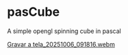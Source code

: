 # pasCube
A simple opengl spinning cube in pascal

[Gravar a tela_20251006_091816.webm](https://github.com/user-attachments/assets/b275b6aa-b9eb-4f79-82e5-1bba9562edb6)
